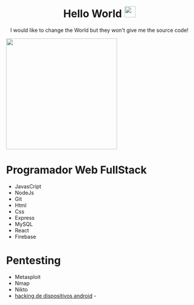 
<!-- Title -->
<h1 align="center">Hello World 
  <img src="https://raw.githubusercontent.com/iampavangandhi/iampavangandhi/master/gifs/Hi.gif" 
       width="30px">
  </h2></h1>
  
  

<p align="center">I would like to change the World but they won't give me the source code!

<code><img height="300" src="https://user-images.githubusercontent.com/74022525/139456470-0d72cd1c-a981-4094-9c93-23cff225ecf7.gif"></code>

# Programador Web FullStack
  
+ JavasCript
+ NodeJs
+ Git
+ Html
+ Css
+ Express
+ MySQL
+ React
+ Firebase
  
  
# Pentesting   
+  Metasploit
+  Nmap
+  Nikto
+  [hacking de dispositivos android](https://drive.google.com/file/d/1YAPj-JjTmeNSRwYEHECS1XhvP0dTU7hJ/view?usp=sharing) -
  
  
  
